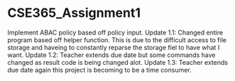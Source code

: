 # CSE365_Assignment1
Implement ABAC policy based off policy input.
Update 1.1: Changed entire program based off helper function. This is due to the difficult access to file storage and haveing to constantly reparse
the storage fiel to have what I want.
Update 1.2: Teacher extends due date but some commands have changed as result code is being changed alot.
Update 1.3: Teacher extends due date again this project is becoming to be a time consumer.

